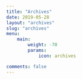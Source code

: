 ```yaml
---
title: "Archives"
date: 2019-05-28
layout: "archives"
slug: "archives"
menu:
    main:
        weight: -70
        params: 
            icon: archives

comments: false
---
```

